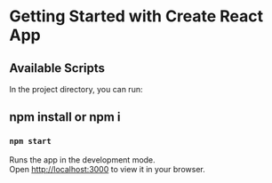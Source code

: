 # Getting Started with Create React App

## Available Scripts

In the project directory, you can run:

## npm install or npm i

### `npm start`

Runs the app in the development mode.\
Open [http://localhost:3000](http://localhost:3000) to view it in your browser.
